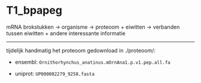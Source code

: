 # T1_bpapeg
mRNA brokstukken -> organisme -> proteoom + eiwitten -> verbanden tussen eiwitten + andere interessante informatie

----------------
tijdelijk handmatig het proteoom gedownload in ./proteoom/:

- ensembl: `Ornithorhynchus_anatinus.mOrnAna1.p.v1.pep.all.fa`

- uniprot: `UP000002279_9258.fasta`

